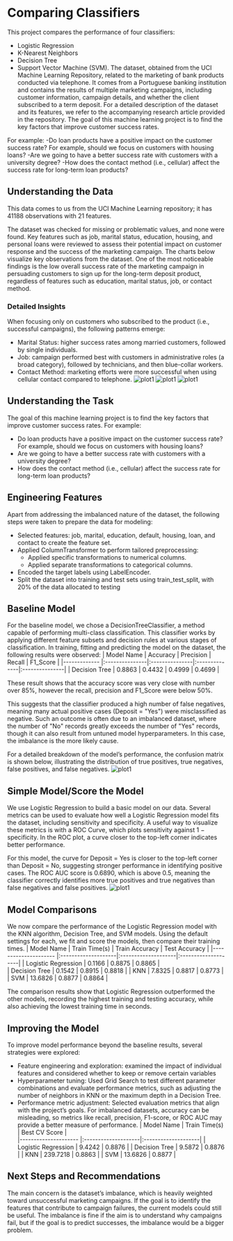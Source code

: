 # Comparing Classifiers
This project compares the performance of four classifiers: 
- Logistic Regression
- K-Nearest Neighbors
- Decision Tree
- Support Vector Machine (SVM).
The dataset, obtained from the UCI Machine Learning Repository, related to the marketing of bank products conducted via telephone. It comes from a Portuguese banking institution and contains the results of multiple marketing campaigns, including customer information, campaign details, and whether the client subscribed to a term deposit.
For a detailed description of the dataset and its features, we refer to the accompanying research article
provided in the repository.
The goal of this machine learning project is to find the key factors that improve customer success rates.  




For example:
-Do loan products have a positive impact on the customer success rate? For example, should we focus on customers with housing loans?
-Are we going to have a better success rate with customers with a university degree?
-How does the contact method (i.e., cellular) affect the success rate for long-term loan products?

## Understanding the Data
This data comes to us from the UCI Machine Learning repository;  it has 41188 observations with 21 features.

The dataset was checked for missing or problematic values, and none were found. Key features such as job, marital status, education, housing, and personal loans were reviewed to assess their potential impact on customer response and the success of the marketing campaign.
The charts below visualize key observations from the dataset. One of the most noticeable findings is the low overall success rate of the marketing campaign in persuading customers to sign up for the long-term deposit product, regardless of features such as education, marital status, job, or contact method.

### Detailed Insights
When focusing only on customers who subscribed to the product (i.e., successful campaigns), the following patterns emerge:
   - Marital Status: higher success rates among married customers, followed by single individuals.
   - Job: campaign performed best with customers in administrative roles (a broad category), followed by technicians, and then blue-collar workers.
  - Contact Method: marketing efforts were more successful when using cellular contact compared to telephone.
![plot1](figures/marital_distribution.png)
![plot1](figures/job_distribution.png)
![plot1](figures/contact_distribution.png)
## Understanding the Task
The goal of this machine learning project is to find the key factors that improve customer success rates.  For example:
 - Do loan products have a positive impact on the customer success rate? For example, should we focus on customers with housing loans?
 - Are we going to have a better success rate with customers with a university degree?
 - How does the contact method (i.e., cellular) affect the success rate for long-term loan products?
## Engineering Features
Apart from addressing the imbalanced nature of the dataset, the following steps were taken to prepare the data for modeling:
 - Selected features: job, marital, education, default, housing, loan, and contact to create the feature set.
 - Applied ColumnTransformer to perform tailored preprocessing:
   - Applied specific transformations to numerical columns.
   - Applied separate transformations to categorical columns.
- Encoded the target labels using LabelEncoder.
- Split the dataset into training and test sets using train_test_split, with 20% of the data allocated to testing



## Baseline Model
For the baseline model, we chose a DecisionTreeClassifier, a method capable of performing multi-class classification. This classifier works by applying different feature subsets and decision rules at various stages of classification.
In training, fitting and predicting the model on the dataset, the following results were observed:
| Model Name    | Accuracy       | Precision      | Recall 	      | F1_Score       | 
|-------------	 |:---------------|:---------------|:--------------|:---------------|
| Decision Tree | 0.8863         | 0.4432         | 0.4999        |  0.4699        | 

These result shows that the accuracy score was very close with number over 85%, however the recall, precision and F1_Score were below 50%.

This suggests that the classifier produced a high number of false negatives, meaning many actual positive cases (Deposit = "Yes") were misclassified as negative. Such an outcome is often due to an imbalanced dataset, where the number of "No" records greatly exceeds the number of "Yes" records, though it can also result from untuned model hyperparameters. In this case, the imbalance is the more likely cause.

For a detailed breakdown of the model’s performance, the confusion matrix is shown below, illustrating the distribution of true positives, true negatives, false positives, and false negatives.
![plot1](figures/confusion_mat_distribution.png)

## Simple Model/Score the Model
We use Logistic Regression to build a basic model on our data. Several metrics can be used to evaluate how well a Logistic Regression model fits the dataset, including sensitivity  and specificity. A useful way to visualize these metrics is with a ROC Curve, which plots sensitivity against 1 − specificity. In the ROC plot, a curve closer to the top-left corner indicates better performance.

For this model, the curve for Deposit = Yes is closer to the top-left corner than Deposit = No, suggesting stronger performance in identifying positive cases. The ROC AUC score is 0.6890, which is above 0.5, meaning the classifier correctly identifies more true positives and true negatives than false negatives and false positives.
![plot1](figures/roc_curve.png)
## Model Comparisons
We now compare the performance of the Logistic Regression model with the KNN algorithm, Decision Tree, and SVM models. Using the default settings for each, we fit and score the models, then compare their training times.
| Model Name           | Train Time(s)       | Train Accuracy      | Test Accuracy	     | 
|--------------------- |:--------------------|:--------------------|:--------------------|
| Logistic Regression  | 0.1166              | 0.8875              | 0.8865              |   
| Decision Tree        | 0.1542              | 0.8915      	       | 0.8818              |
| KNN                  | 7.8325              | 0.8817              | 0.8773              |
| SVM                  |  13.6826            | 0.8877              |   0.8864            |                         

The comparison results show that Logistic Regression outperformed the other models, recording the highest training and testing accuracy, while also achieving the lowest training time in seconds.

## Improving the Model
To improve model performance beyond the baseline results, several strategies were explored:
- Feature engineering and exploration: examined the impact of individual features and considered whether to keep or remove certain variables
- Hyperparameter tuning: Used Grid Search to test different parameter combinations and evaluate performance metrics, such as adjusting the number of neighbors in KNN or the maximum depth in a Decision Tree.
- Performance metric adjustment: Selected evaluation metrics that align with the project’s goals. For imbalanced datasets, accuracy can be misleading, so metrics like recall, precision, F1-score, or ROC AUC may provide a better measure of performance.
 | Model Name           | Train Time(s)      | Best CV Score       | 	      
|--------------------- |:--------------------|:--------------------|
| Logistic Regression  | 9.4242              | 0.8876              | 
| Decision Tree        | 9.5872              | 0.8876      	       | 
| KNN                  | 239.7218            | 0.8863              | 
| SVM                  |  13.6826            | 0.8877              |  

## Next Steps and Recommendations
The main concern is the dataset’s imbalance, which is heavily weighted toward unsuccessful marketing campaigns. If the goal is to identify the features that contribute to campaign failures, the current models could still be useful. The imbalance is fine if the aim is to understand why campaigns fail, but if the goal is to predict successes, the imbalance would be a bigger problem.
